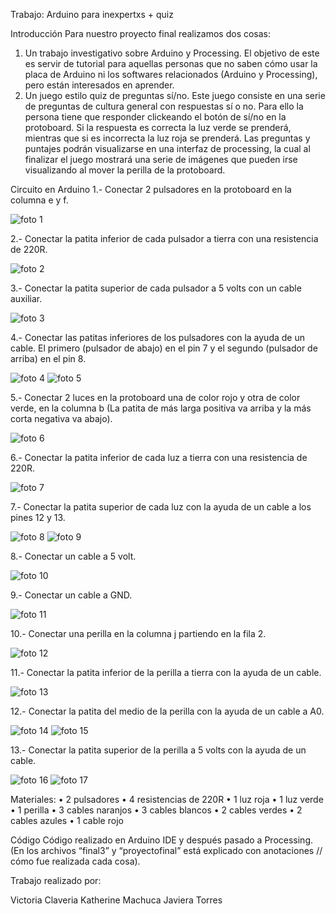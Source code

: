Trabajo: Arduino para inexpertxs + quiz

Introducción
Para nuestro proyecto final realizamos dos cosas:
1.	Un trabajo investigativo sobre Arduino y Processing. El objetivo de este es servir de tutorial para aquellas personas que no saben cómo usar la placa de Arduino ni los softwares relacionados (Arduino y Processing), pero están interesados en aprender. 
2.	Un juego estilo quiz de preguntas sí/no. Este juego consiste en una serie de preguntas de cultura general con respuestas sí o no. Para ello la persona tiene que responder clickeando el botón de sí/no en la protoboard. Si la respuesta es correcta la luz verde se prenderá, mientras que si es incorrecta la luz roja se prenderá. Las preguntas y puntajes podrán visualizarse en una interfaz de processing, la cual al finalizar el juego mostrará una serie de imágenes que pueden irse visualizando al mover la perilla de la protoboard.

Circuito en Arduino
1.- Conectar 2 pulsadores en la protoboard en la columna e y f.

![foto 1](https://github.com/vickgit201/aud5i022-2023-1/blob/main/proyecto-final/vickgit201/Imagen1.png)

2.- Conectar la patita inferior de cada pulsador a tierra con una resistencia de 220R.

![foto 2](https://github.com/vickgit201/ArduinoParaInexpertxsyEjemplo/blob/main/Imagen21.png)

3.- Conectar la patita superior de cada pulsador a 5 volts con un cable auxiliar. 

![foto 3](https://github.com/vickgit201/aud5i022-2023-1/blob/main/proyecto-final/vickgit201/Imagen22.png)

4.- Conectar las patitas inferiores de los pulsadores con la ayuda de un cable. El primero 
(pulsador de abajo) en el pin 7 y el segundo (pulsador de arriba) en el pin 8.

![foto 4](https://github.com/vickgit201/ArduinoParaInexpertxsyEjemplo/blob/main/Imagen23.png)
![foto 5](https://github.com/vickgit201/ArduinoParaInexpertxsyEjemplo/blob/main/Imagen24.png)

5.- Conectar 2 luces en la protoboard una de color rojo y otra de color verde, en la columna b
(La patita de más larga positiva va arriba y la más corta negativa va abajo).

![foto 6](https://github.com/vickgit201/ArduinoParaInexpertxsyEjemplo/blob/main/Imagen26.png) 

6.- Conectar la patita inferior de cada luz a tierra con una resistencia de 220R.

![foto 7](https://github.com/vickgit201/ArduinoParaInexpertxsyEjemplo/blob/main/Imagen27.png)

7.- Conectar la patita superior de cada luz con la ayuda de un cable a los pines 12 y 13.

![foto 8](https://github.com/vickgit201/ArduinoParaInexpertxsyEjemplo/blob/main/Imagen28.png)
![foto 9](https://github.com/vickgit201/ArduinoParaInexpertxsyEjemplo/blob/main/Imagen29.png)

8.- Conectar un cable a 5 volt. 

![foto 10](https://github.com/vickgit201/ArduinoParaInexpertxsyEjemplo/blob/main/Imagen30.png)

9.- Conectar un cable a GND.

![foto 11](https://github.com/vickgit201/ArduinoParaInexpertxsyEjemplo/blob/main/Imagen31.png)

10.- Conectar una perilla en la columna j partiendo en la fila 2.

![foto 12](https://github.com/vickgit201/ArduinoParaInexpertxsyEjemplo/blob/main/Imagen32.png)

11.- Conectar la patita inferior de la perilla a tierra con la ayuda de un cable.

![foto 13](https://github.com/vickgit201/ArduinoParaInexpertxsyEjemplo/blob/main/Imagen33.png)

12.- Conectar la patita del medio de la perilla con la ayuda de un cable a A0.

![foto 14](https://github.com/vickgit201/ArduinoParaInexpertxsyEjemplo/blob/main/Imagen34.png)
![foto 15](https://github.com/vickgit201/ArduinoParaInexpertxsyEjemplo/blob/main/Imagen35.png)

13.- Conectar la patita superior de la perilla a 5 volts con la ayuda de un cable.

![foto 16](https://github.com/vickgit201/ArduinoParaInexpertxsyEjemplo/blob/main/Imagen36.png)
![foto 17](https://github.com/vickgit201/ArduinoParaInexpertxsyEjemplo/blob/main/Imagen37.png)

Materiales:
•	2 pulsadores
•	4 resistencias de 220R
•	1 luz roja
•	1 luz verde
•	1 perilla
•	3 cables naranjos
•	3 cables blancos
•	2 cables verdes
•	2 cables azules
•	1 cable rojo

Código
Código realizado en Arduino IDE y después pasado a Processing. (En los archivos “final3” y “proyectofinal” está explicado con anotaciones // cómo fue realizada cada cosa).

Trabajo realizado por:

Victoria Claveria 
Katherine Machuca 
Javiera Torres





